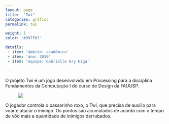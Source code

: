 ```yaml
---
layout: page
title:  "Twi"
categories: gráfico
permalink: twi

weight: 1
color: '#997fb7'

details:
 - item: 'âmbito: acadêmico'
 - item: 'ano: 2010'
 - item: 'equipe: Gabrielle Ery Higa'

---
```


O projeto Twi é um jogo desenvolvido em Processing para a disciplina Fundamentos da Computação I do curso de Design da FAUUSP.

<figure><img src="{{ site.baseurl }}/assets/twi/twi_anim.gif"/></figure>

O jogador controla o passarinho roxo, o Twi, que precisa de auxílio para voar e atacar o inimigo. Os pontos são acumulados de acordo com o tempo de vôo mais a quantidade de inimigos derrubados.
